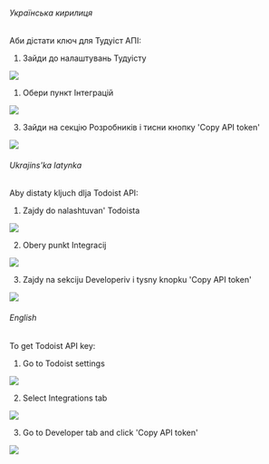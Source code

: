 ###### Українська кирилиця

Аби дістати ключ для Тудуіст АПІ:

1. Зайди до налаштувань Тудуісту

![](https://i.imgur.com/Don4ma0.png)

1. Обери пункт Інтеграцій

![](https://i.imgur.com/ynZGpY1.png)

3. Зайди на секцію Розробників і тисни кнопку 'Copy API token'

![](https://i.imgur.com/l7SGAa7.png)

###### Ukrajins'ka latynka

Aby distaty kljuch dlja Todoist API:

1. Zajdy do nalashtuvan' Todoista

![](https://i.imgur.com/Don4ma0.png)

2. Obery punkt Integracij

![](https://i.imgur.com/ynZGpY1.png)

3. Zajdy na sekciju Developeriv i tysny knopku 'Copy API token'

![](https://i.imgur.com/l7SGAa7.png)

###### English

To get Todoist API key:

1. Go to Todoist settings

![](https://i.imgur.com/Don4ma0.png)

2. Select Integrations tab

![](https://i.imgur.com/ynZGpY1.png)

3. Go to Developer tab and click 'Copy API token'

![](https://i.imgur.com/l7SGAa7.png)